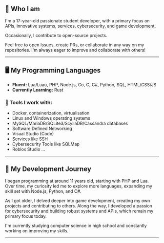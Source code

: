 ## 👋  Who I am 

I'm a 17-year-old passionate student developer, with a primary focus on APIs, innovative systems, services, cybersecurity, and game development.

Occasionally, I contribute to open-source projects.

Feel free to open Issues, create PRs, or collaborate in any way on my repositories. I'm always eager to improve and collaborate with others!

---

## 🖥️ My Programming Languages  
- **Fluent:** Lua/Luau, PHP, Node.js, Go, C, C#, Python, SQL, HTML/CSS/JS  
- **Currently Learning:** Rust

### 🔧 Tools I work with:
- Docker, containerization, virtualisation
- Linux and Windows operating systems
- MySQL/MariaDB/SQLite3/ScyllaDB/Cassandra databases
- Software Defined Networking
- Visual Studio (Code)
- Services like SSH
- Cybersecurity Tools like SQLMap
- Roblox Studio
...

---

## 📜 My Development Journey  
I began programming at around 11 years old, starting with PHP and Lua. Over time, my curiosity led me to explore more languages, expanding my skill set with Node.js, Python, and C#.

As I got older, I delved deeper into game development, creating my own projects and contributing to others. Along the way, I developed a passion for cybersecurity and building robust systems and APIs, which remain my primary focus today.

I'm currently studying computer science in high school and constantly working on improving my skills.

---

<!--
**Jarnster/Jarnster** is a ✨ _special_ ✨ repository because its `README.md` (this file) appears on your GitHub profile.

Here are some ideas to get you started:

- 🔭 I’m currently working on ...
- 🌱 I’m currently learning ...
- 👯 I’m looking to collaborate on ...
- 🤔 I’m looking for help with ...
- 💬 Ask me about ...
- 📫 How to reach me: ...
- 😄 Pronouns: ...
- ⚡ Fun fact: ...
-->
